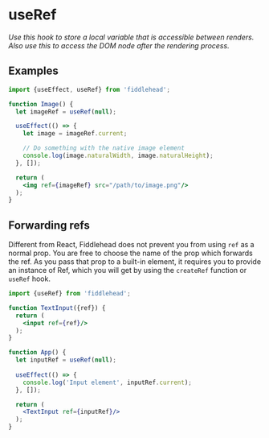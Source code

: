 # useRef

_Use this hook to store a local variable that is accessible between renders. Also use this to access the DOM node after the rendering process._

## Examples

```jsx
import {useEffect, useRef} from 'fiddlehead';

function Image() {
  let imageRef = useRef(null);

  useEffect(() => {
    let image = imageRef.current;

    // Do something with the native image element
    console.log(image.naturalWidth, image.naturalHeight);
  }, []);

  return (
    <img ref={imageRef} src="/path/to/image.png"/>
  );
}
```

## Forwarding refs

Different from React, Fiddlehead does not prevent you from using `ref` as a normal prop.
You are free to choose the name of the prop which forwards the ref.
As you pass that prop to a built-in element, it requires you to provide an instance of Ref,
which you will get by using the `createRef` function or `useRef` hook.

```jsx
import {useRef} from 'fiddlehead';

function TextInput({ref}) {
  return (
    <input ref={ref}/>
  );
}

function App() {
  let inputRef = useRef(null);
  
  useEffect(() => {
    console.log('Input element', inputRef.current);
  }, []);

  return (
    <TextInput ref={inputRef}/>
  );
}
```

